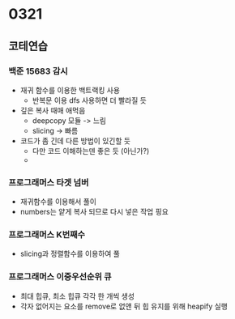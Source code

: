 # 0321

## 코테연습
### 백준 15683 감시
- 재귀 함수를 이용한 백트랙킹 사용
  - 반복문 이용 dfs 사용하면 더 빨라질 듯
- 깊은 복사 때매 애먹음
  - deepcopy 모듈 -> 느림
  - slicing -> 빠름
- 코드가 좀 긴데 다른 방법이 있긴할 듯
  - 다만 코드 이해하는덴 좋은 듯 (아닌가?)
  - 
### 프로그래머스 타겟 넘버
- 재귀함수를 이용해서 풀이
- numbers는 얕게 복사 되므로 다시 넣은 작업 핑요

### 프로그래머스 K번째수
- slicing과 정렬함수를 이용하여 풀

### 프로그래머스 이중우선순위 큐
- 최대 힙큐, 최소 힙큐 각각 한 개씩 생성
- 각자 없어지는 요소를 remove로 없앤 뒤 힙 유지를 위해 heapify 실행
